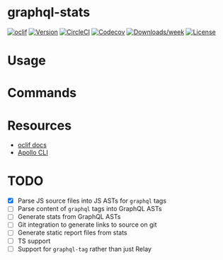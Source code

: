 # graphql-stats

[![oclif](https://img.shields.io/badge/cli-oclif-brightgreen.svg)](https://oclif.io)
[![Version](https://img.shields.io/npm/v/graphql-stats.svg)](https://npmjs.org/package/graphql-stats)
[![CircleCI](https://circleci.com/gh/CDThomas/graphql-stats/tree/master.svg?style=shield)](https://circleci.com/gh/CDThomas/graphql-stats/tree/master)
[![Codecov](https://codecov.io/gh/CDThomas/graphql-stats/branch/master/graph/badge.svg)](https://codecov.io/gh/CDThomas/graphql-stats)
[![Downloads/week](https://img.shields.io/npm/dw/graphql-stats.svg)](https://npmjs.org/package/graphql-stats)
[![License](https://img.shields.io/npm/l/graphql-stats.svg)](https://github.com/CDThomas/graphql-stats/blob/master/package.json)

<!-- toc -->

# Usage

<!-- usage -->

# Commands

<!-- commands -->

# Resources

- [oclif docs](https://github.com/oclif/oclif)
- [Apollo CLI](https://github.com/apollographql/apollo-tooling/tree/master/packages/apollo)

# TODO

- [x] Parse JS source files into JS ASTs for `graphql` tags
- [ ] Parse content of `graphql` tags into GraphQL ASTs
- [ ] Generate stats from GraphQL ASTs
- [ ] Git integration to generate links to source on git
- [ ] Generate static report files from stats
- [ ] TS support
- [ ] Support for `graphql-tag` rather than just Relay
